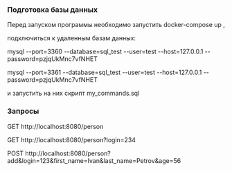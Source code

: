 ### Подготовка базы данных

Перед запуском программы необходимо запустить docker-compose up ,

подключиться к удаленным базам данных: 

mysql --port=3360 --database=sql_test --user=test --host=127.0.0.1 --password=pzjqUkMnc7vfNHET

mysql --port=3361 --database=sql_test --user=test --host=127.0.0.1 --password=pzjqUkMnc7vfNHET

и запустить на них скрипт my_commands.sql

### Запросы

GET http://localhost:8080/person

GET http://localhost:8080/person?login=234

POST http://localhost:8080/person?add&login=123&first_name=Ivan&last_name=Petrov&age=56
